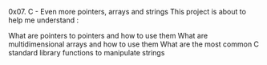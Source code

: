 0x07. C - Even more pointers, arrays and strings
This project is about to help me understand :

What are pointers to pointers and how to use them
What are multidimensional arrays and how to use them
What are the most common C standard library functions to manipulate strings
